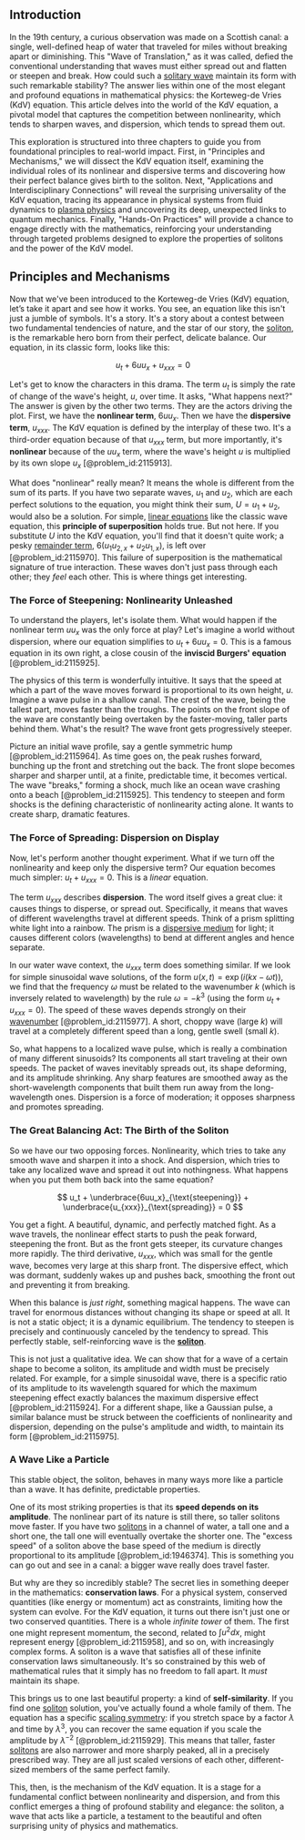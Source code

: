 ## Introduction
In the 19th century, a curious observation was made on a Scottish canal: a single, well-defined heap of water that traveled for miles without breaking apart or diminishing. This "Wave of Translation," as it was called, defied the conventional understanding that waves must either spread out and flatten or steepen and break. How could such a [solitary wave](@article_id:273799) maintain its form with such remarkable stability? The answer lies within one of the most elegant and profound equations in mathematical physics: the Korteweg-de Vries (KdV) equation. This article delves into the world of the KdV equation, a pivotal model that captures the competition between nonlinearity, which tends to sharpen waves, and dispersion, which tends to spread them out.

This exploration is structured into three chapters to guide you from foundational principles to real-world impact. First, in "Principles and Mechanisms," we will dissect the KdV equation itself, examining the individual roles of its nonlinear and dispersive terms and discovering how their perfect balance gives birth to the soliton. Next, "Applications and Interdisciplinary Connections" will reveal the surprising universality of the KdV equation, tracing its appearance in physical systems from fluid dynamics to [plasma physics](@article_id:138657) and uncovering its deep, unexpected links to quantum mechanics. Finally, "Hands-On Practices" will provide a chance to engage directly with the mathematics, reinforcing your understanding through targeted problems designed to explore the properties of solitons and the power of the KdV model.

## Principles and Mechanisms

Now that we've been introduced to the Korteweg-de Vries (KdV) equation, let’s take it apart and see how it works. You see, an equation like this isn't just a jumble of symbols. It's a story. It's a story about a contest between two fundamental tendencies of nature, and the star of our story, the [soliton](@article_id:139786), is the remarkable hero born from their perfect, delicate balance. Our equation, in its classic form, looks like this:

$$
u_t + 6uu_x + u_{xxx} = 0
$$

Let's get to know the characters in this drama. The term $u_t$ is simply the rate of change of the wave's height, $u$, over time. It asks, "What happens next?" The answer is given by the other two terms. They are the actors driving the plot. First, we have the **nonlinear term**, $6uu_x$. Then we have the **dispersive term**, $u_{xxx}$. The KdV equation is defined by the interplay of these two. It's a third-order equation because of that $u_{xxx}$ term, but more importantly, it's **nonlinear** because of the $uu_x$ term, where the wave's height $u$ is multiplied by its own slope $u_x$ [@problem_id:2115913].

What does "nonlinear" really mean? It means the whole is different from the sum of its parts. If you have two separate waves, $u_1$ and $u_2$, which are each perfect solutions to the equation, you might think their sum, $U = u_1 + u_2$, would also be a solution. For simple, [linear equations](@article_id:150993) like the classic wave equation, this **principle of superposition** holds true. But not here. If you substitute $U$ into the KdV equation, you'll find that it doesn't quite work; a pesky [remainder term](@article_id:159345), $6(u_1 u_{2,x} + u_2 u_{1,x})$, is left over [@problem_id:2115970]. This failure of superposition is the mathematical signature of true interaction. These waves don't just pass through each other; they *feel* each other. This is where things get interesting.

### The Force of Steepening: Nonlinearity Unleashed

To understand the players, let's isolate them. What would happen if the nonlinear term $uu_x$ was the only force at play? Let's imagine a world without dispersion, where our equation simplifies to $u_t + 6uu_x = 0$. This is a famous equation in its own right, a close cousin of the **inviscid Burgers' equation** [@problem_id:2115925].

The physics of this term is wonderfully intuitive. It says that the speed at which a part of the wave moves forward is proportional to its own height, $u$. Imagine a wave pulse in a shallow canal. The crest of the wave, being the tallest part, moves faster than the troughs. The points on the front slope of the wave are constantly being overtaken by the faster-moving, taller parts behind them. What's the result? The wave front gets progressively steeper.

Picture an initial wave profile, say a gentle symmetric hump [@problem_id:2115964]. As time goes on, the peak rushes forward, bunching up the front and stretching out the back. The front slope becomes sharper and sharper until, at a finite, predictable time, it becomes vertical. The wave "breaks," forming a shock, much like an ocean wave crashing onto a beach [@problem_id:2115925]. This tendency to steepen and form shocks is the defining characteristic of nonlinearity acting alone. It wants to create sharp, dramatic features.

### The Force of Spreading: Dispersion on Display

Now, let's perform another thought experiment. What if we turn off the nonlinearity and keep only the dispersive term? Our equation becomes much simpler: $u_t + u_{xxx} = 0$. This is a *linear* equation.

The term $u_{xxx}$ describes **dispersion**. The word itself gives a great clue: it causes things to disperse, or spread out. Specifically, it means that waves of different wavelengths travel at different speeds. Think of a prism splitting white light into a rainbow. The prism is a [dispersive medium](@article_id:180277) for light; it causes different colors (wavelengths) to bend at different angles and hence separate.

In our water wave context, the $u_{xxx}$ term does something similar. If we look for simple sinusoidal wave solutions, of the form $u(x,t) = \exp(i(kx - \omega t))$, we find that the frequency $\omega$ must be related to the wavenumber $k$ (which is inversely related to wavelength) by the rule $\omega = -k^3$ (using the form $u_t+u_{xxx}=0$). The speed of these waves depends strongly on their [wavenumber](@article_id:171958) [@problem_id:2115977]. A short, choppy wave (large $k$) will travel at a completely different speed than a long, gentle swell (small $k$).

So, what happens to a localized wave pulse, which is really a combination of many different sinusoids? Its components all start traveling at their own speeds. The packet of waves inevitably spreads out, its shape deforming, and its amplitude shrinking. Any sharp features are smoothed away as the short-wavelength components that built them run away from the long-wavelength ones. Dispersion is a force of moderation; it opposes sharpness and promotes spreading.

### The Great Balancing Act: The Birth of the Soliton

So we have our two opposing forces. Nonlinearity, which tries to take any smooth wave and sharpen it into a shock. And dispersion, which tries to take any localized wave and spread it out into nothingness. What happens when you put them both back into the same equation?

$$
u_t + \underbrace{6uu_x}_{\text{steepening}} + \underbrace{u_{xxx}}_{\text{spreading}} = 0
$$

You get a fight. A beautiful, dynamic, and perfectly matched fight. As a wave travels, the nonlinear effect starts to push the peak forward, steepening the front. But as the front gets steeper, its curvature changes more rapidly. The third derivative, $u_{xxx}$, which was small for the gentle wave, becomes very large at this sharp front. The dispersive effect, which was dormant, suddenly wakes up and pushes back, smoothing the front out and preventing it from breaking.

When this balance is *just right*, something magical happens. The wave can travel for enormous distances without changing its shape or speed at all. It is not a static object; it is a dynamic equilibrium. The tendency to steepen is precisely and continuously canceled by the tendency to spread. This perfectly stable, self-reinforcing wave is the **[soliton](@article_id:139786)**.

This is not just a qualitative idea. We can show that for a wave of a certain shape to become a soliton, its amplitude and width must be precisely related. For example, for a simple sinusoidal wave, there is a specific ratio of its amplitude to its wavelength squared for which the maximum steepening effect exactly balances the maximum dispersive effect [@problem_id:2115924]. For a different shape, like a Gaussian pulse, a similar balance must be struck between the coefficients of nonlinearity and dispersion, depending on the pulse's amplitude and width, to maintain its form [@problem_id:2115975].

### A Wave Like a Particle

This stable object, the soliton, behaves in many ways more like a particle than a wave. It has definite, predictable properties.

One of its most striking properties is that its **speed depends on its amplitude**. The nonlinear part of its nature is still there, so taller solitons move faster. If you have two [solitons](@article_id:145162) in a channel of water, a tall one and a short one, the tall one will eventually overtake the shorter one. The "excess speed" of a soliton above the base speed of the medium is directly proportional to its amplitude [@problem_id:1946374]. This is something you can go out and see in a canal: a bigger wave really does travel faster.

But why are they so incredibly stable? The secret lies in something deeper in the mathematics: **conservation laws**. For a physical system, conserved quantities (like energy or momentum) act as constraints, limiting how the system can evolve. For the KdV equation, it turns out there isn't just one or two conserved quantities. There is a whole *infinite tower* of them. The first one might represent momentum, the second, related to $\int u^2 dx$, might represent energy [@problem_id:2115958], and so on, with increasingly complex forms. A soliton is a wave that satisfies all of these infinite conservation laws simultaneously. It's so constrained by this web of mathematical rules that it simply has no freedom to fall apart. It *must* maintain its shape.

This brings us to one last beautiful property: a kind of **self-similarity**. If you find one [soliton](@article_id:139786) solution, you've actually found a whole family of them. The equation has a specific [scaling symmetry](@article_id:161526): if you stretch space by a factor $\lambda$ and time by $\lambda^3$, you can recover the same equation if you scale the amplitude by $\lambda^{-2}$ [@problem_id:2115929]. This means that taller, faster [solitons](@article_id:145162) are also narrower and more sharply peaked, all in a precisely prescribed way. They are all just scaled versions of each other, different-sized members of the same perfect family.

This, then, is the mechanism of the KdV equation. It is a stage for a fundamental conflict between nonlinearity and dispersion, and from this conflict emerges a thing of profound stability and elegance: the soliton, a wave that acts like a particle, a testament to the beautiful and often surprising unity of physics and mathematics.
